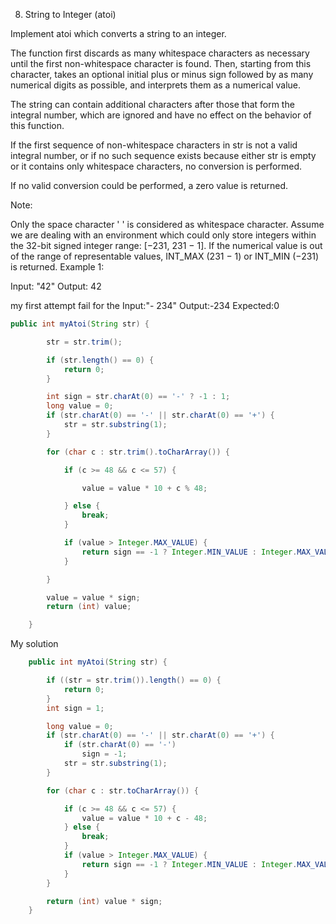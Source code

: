 8. String to Integer (atoi)

Implement atoi which converts a string to an integer.

The function first discards as many whitespace characters as necessary until the first non-whitespace character is found. Then, starting from this character, takes an optional initial plus or minus sign followed by as many numerical digits as possible, and interprets them as a numerical value.

The string can contain additional characters after those that form the integral number, which are ignored and have no effect on the behavior of this function.

If the first sequence of non-whitespace characters in str is not a valid integral number, or if no such sequence exists because either str is empty or it contains only whitespace characters, no conversion is performed.

If no valid conversion could be performed, a zero value is returned.

Note:

Only the space character ' ' is considered as whitespace character.
Assume we are dealing with an environment which could only store integers within the 32-bit signed integer range: [−231,  231 − 1]. If the numerical value is out of the range of representable values, INT_MAX (231 − 1) or INT_MIN (−231) is returned.
Example 1:

Input: "42"
Output: 42

my first attempt 
fail for the
Input:"-   234"
Output:-234
Expected:0

````java
public int myAtoi(String str) {

		str = str.trim();

		if (str.length() == 0) {
			return 0;
		}

		int sign = str.charAt(0) == '-' ? -1 : 1;
		long value = 0;
		if (str.charAt(0) == '-' || str.charAt(0) == '+') {
			str = str.substring(1);
		}

		for (char c : str.trim().toCharArray()) {

			if (c >= 48 && c <= 57) {

				value = value * 10 + c % 48;

			} else {
				break;
			}

			if (value > Integer.MAX_VALUE) {
				return sign == -1 ? Integer.MIN_VALUE : Integer.MAX_VALUE;
			}

		}

		value = value * sign;
		return (int) value;

	}

````

My solution
````java 
	public int myAtoi(String str) {

		if ((str = str.trim()).length() == 0) {
			return 0;
		}
		int sign = 1;

		long value = 0;
		if (str.charAt(0) == '-' || str.charAt(0) == '+') {
			if (str.charAt(0) == '-')
				sign = -1;
			str = str.substring(1);
		}

		for (char c : str.toCharArray()) {

			if (c >= 48 && c <= 57) {
				value = value * 10 + c - 48;
			} else {
				break;
			}
			if (value > Integer.MAX_VALUE) {
				return sign == -1 ? Integer.MIN_VALUE : Integer.MAX_VALUE;
			}
		}

		return (int) value * sign;
	}

````